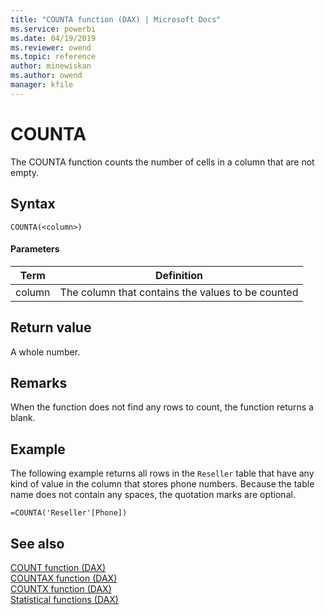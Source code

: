 ```yaml
---
title: "COUNTA function (DAX) | Microsoft Docs"
ms.service: powerbi 
ms.date: 04/19/2019
ms.reviewer: owend
ms.topic: reference
author: minewiskan
ms.author: owend
manager: kfile
---
```

# COUNTA

The COUNTA function counts the number of cells in a column that are not empty.  
  
## Syntax  
  
```dax
COUNTA(<column>)  
```
  
#### Parameters
  
|Term|Definition|  
|--------|--------------|  
|column|The column that contains the values to be counted|  
  
## Return value

A whole number.  
  
## Remarks  
  
When the function does not find any rows to count, the function returns a blank.
  
## Example

The following example returns all rows in the `Reseller` table that have any kind of value in the column that stores phone numbers. Because the table name does not contain any spaces, the quotation marks are optional.  
  
```dax
=COUNTA('Reseller'[Phone])  
```
  
## See also

[COUNT function &#40;DAX&#41;](count-function-dax.md)  
[COUNTAX function &#40;DAX&#41;](countax-function-dax.md)  
[COUNTX function &#40;DAX&#41;](countx-function-dax.md)  
[Statistical functions &#40;DAX&#41;](statistical-functions-dax.md)  
  

